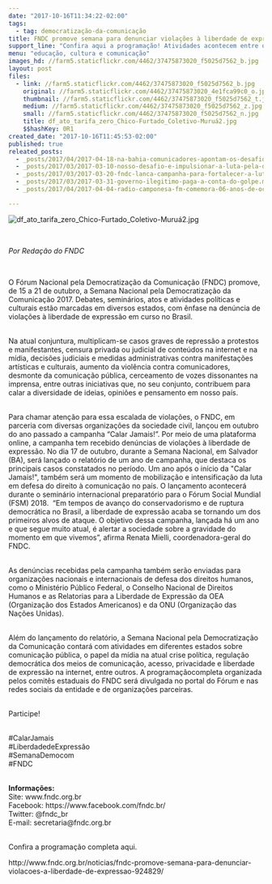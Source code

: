 ```yaml
---
date: "2017-10-16T11:34:22-02:00"
tags:
  - tag: democratização-da-comunicação
title: FNDC promove semana para denunciar violações à liberdade de expressão
support_line: "Confira aqui a programação! Atividades acontecem entre os dias 15 e 21 de outubro."
menu: "educação, cultura e comunicação"
images_hd: //farm5.staticflickr.com/4462/37475873020_f5025d7562_b.jpg
layout: post
files:
  - link: //farm5.staticflickr.com/4462/37475873020_f5025d7562_b.jpg
    original: //farm5.staticflickr.com/4462/37475873020_4e1fca99c0_o.jpg
    thumbnail: //farm5.staticflickr.com/4462/37475873020_f5025d7562_t.jpg
    medium: //farm5.staticflickr.com/4462/37475873020_f5025d7562_z.jpg
    small: //farm5.staticflickr.com/4462/37475873020_f5025d7562_n.jpg
    title: df_ato_tarifa_zero_Chico-Furtado_Coletivo-Muruá2.jpg
    $$hashKey: 0R1
created_date: "2017-10-16T11:45:53-02:00"
published: true
releated_posts:
  - _posts/2017/04/2017-04-18-na-bahia-comunicadores-apontam-os-desafios-para-construcao-da-democratizacao-da-comunicacao.md
  - _posts/2017/03/2017-03-10-nosso-desafio-e-impulsionar-a-luta-pela-democratizacao-da-comunicacao.md
  - _posts/2017/03/2017-03-20-fndc-lanca-campanha-para-fortalecer-a-luta-pela-democratizacao-da-comunicacao.md
  - _posts/2017/03/2017-03-31-governo-ilegitimo-paga-a-conta-do-golpe.md
  - _posts/2017/04/2017-04-04-radio-camponesa-fm-comemora-06-anos-de-ocupacao-do-latifundio-do-ar.md

---
```

<p><img alt="df_ato_tarifa_zero_Chico-Furtado_Coletivo-Muruá2.jpg" src="//farm5.staticflickr.com/4462/37475873020_f5025d7562_b.jpg" /></p>

<p>&nbsp;</p>

<p><em>Por Reda&ccedil;&atilde;o do FNDC</em></p>

<p>&nbsp;</p>

<p>O F&oacute;rum Nacional pela Democratiza&ccedil;&atilde;o da Comunica&ccedil;&atilde;o (FNDC) promove, de 15 a 21 de outubro, a Semana Nacional pela Democratiza&ccedil;&atilde;o da Comunica&ccedil;&atilde;o 2017. Debates, semin&aacute;rios, atos e atividades pol&iacute;ticas e culturais est&atilde;o marcadas em diversos estados, com &ecirc;nfase na den&uacute;ncia de viola&ccedil;&otilde;es &agrave; liberdade de express&atilde;o em curso no Brasil.</p>

<p><br />
Na atual conjuntura, multiplicam-se casos graves de repress&atilde;o a protestos e manifestantes, censura privada ou judicial de conte&uacute;dos na internet e na m&iacute;dia, decis&otilde;es judiciais e medidas administrativas contra manifesta&ccedil;&otilde;es art&iacute;sticas e culturais, aumento da viol&ecirc;ncia contra comunicadores, desmonte da comunica&ccedil;&atilde;o p&uacute;blica, cerceamento de vozes dissonantes na imprensa, entre outras iniciativas que, no seu conjunto, contribuem para calar a diversidade de ideias, opini&otilde;es e pensamento em nosso pa&iacute;s.&nbsp;</p>

<p><br />
Para chamar aten&ccedil;&atilde;o para essa escalada de viola&ccedil;&otilde;es, o FNDC, em parceria com diversas organiza&ccedil;&otilde;es da sociedade civil, lan&ccedil;ou em outubro do ano passado a campanha &ldquo;Calar Jamais!&rdquo;. Por meio de uma plataforma online, a campanha tem recebido den&uacute;ncias de viola&ccedil;&otilde;es &agrave; liberdade de express&atilde;o. No dia 17 de outubro, durante a Semana Nacional, em Salvador (BA), ser&aacute; lan&ccedil;ado o relat&oacute;rio de um ano de campanha, que destaca os principais casos constatados no per&iacute;odo. Um ano ap&oacute;s o in&iacute;cio da &quot;Calar Jamais!&quot;, tamb&eacute;m ser&aacute; um momento de mobiliza&ccedil;&atilde;o e intensifica&ccedil;&atilde;o da luta em defesa do direito &agrave; comunica&ccedil;&atilde;o no pa&iacute;s. O lan&ccedil;amento acontecer&aacute; durante o semin&aacute;rio internacional preparat&oacute;rio para o F&oacute;rum Social Mundial (FSM) 2018.&nbsp; &ldquo;Em tempos de avan&ccedil;o do conservadorismo e de ruptura democr&aacute;tica no Brasil, a liberdade de express&atilde;o acaba se tornando um dos primeiros alvos de ataque. O objetivo dessa campanha, lan&ccedil;ada h&aacute; um ano e que segue muito atual, &eacute; alertar a sociedade sobre a gravidade do momento em que vivemos&rdquo;, afirma Renata Mielli, coordenadora-geral do FNDC.</p>

<p><br />
As den&uacute;ncias recebidas pela campanha tamb&eacute;m ser&atilde;o enviadas para organiza&ccedil;&otilde;es nacionais e internacionais de defesa dos direitos humanos, como o Minist&eacute;rio P&uacute;blico Federal, o Conselho Nacional de Direitos Humanos e as Relatorias para a Liberdade de Express&atilde;o da OEA (Organiza&ccedil;&atilde;o dos Estados Americanos) e da ONU (Organiza&ccedil;&atilde;o das Na&ccedil;&otilde;es Unidas).</p>

<p><br />
Al&eacute;m do lan&ccedil;amento do relat&oacute;rio, a Semana Nacional pela Democratiza&ccedil;&atilde;o da Comunica&ccedil;&atilde;o contar&aacute; com atividades em diferentes estados sobre comunica&ccedil;&atilde;o p&uacute;blica, o papel da m&iacute;dia na atual crise pol&iacute;tica, regula&ccedil;&atilde;o democr&aacute;tica dos meios de comunica&ccedil;&atilde;o, acesso, privacidade e liberdade de express&atilde;o na internet, entre outros. A programa&ccedil;&atilde;ocompleta organizada pelos comit&ecirc;s estaduais do FNDC ser&aacute; divulgada no portal do F&oacute;rum e nas redes sociais da entidade e de organiza&ccedil;&otilde;es parceiras.</p>

<p><br />
Participe!</p>

<p><br />
#CalarJamais<br />
#LiberdadedeExpress&atilde;o<br />
#SemanaDemocom<br />
#FNDC</p>

<p><br />
<strong>Informa&ccedil;&otilde;es:</strong><br />
Site: www.fndc.org.br<br />
Facebook: https://www.facebook.com/fndc.br/<br />
Twitter: @fndc_br<br />
E-mail: secretaria@fndc.org.br<br />
&nbsp;</p>

<p>Confira a programa&ccedil;&atilde;o completa aqui.</p>

<p>http://www.fndc.org.br/noticias/fndc-promove-semana-para-denunciar-violacoes-a-liberdade-de-expressao-924829/</p>
